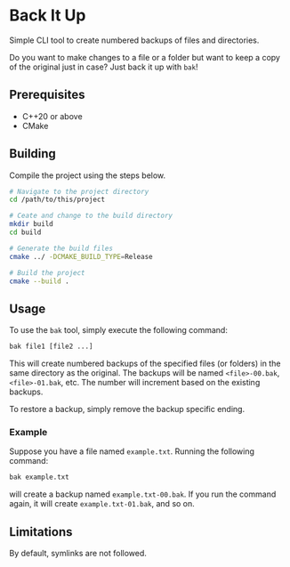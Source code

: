 # Back It Up

Simple CLI tool to create numbered backups of files and directories.

Do you want to make changes to a file or a folder but want to keep a copy of the original just in case? Just back it up with `bak`!

## Prerequisites

-   C++20 or above
-   CMake

## Building

Compile the project using the steps below.

```bash
# Navigate to the project directory
cd /path/to/this/project

# Ceate and change to the build directory
mkdir build
cd build

# Generate the build files
cmake ../ -DCMAKE_BUILD_TYPE=Release

# Build the project
cmake --build .
```

## Usage

To use the `bak` tool, simply execute the following command:

```bash
bak file1 [file2 ...]
```

This will create numbered backups of the specified files (or folders) in the same directory as the original. The backups will be named `<file>-00.bak`, `<file>-01.bak`, etc. The number will increment based on the existing backups.

To restore a backup, simply remove the backup specific ending.

### Example

Suppose you have a file named `example.txt`. Running the following command:

```bash
bak example.txt
```

will create a backup named `example.txt-00.bak`. If you run the command again, it will create `example.txt-01.bak`, and so on.

## Limitations

By default, symlinks are not followed.
